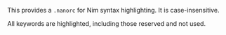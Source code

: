 This provides a `.nanorc` for Nim syntax highlighting. It is case-insensitive.

All keywords are highlighted, including those reserved and not used.
